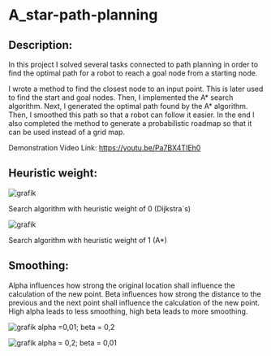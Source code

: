 # A_star-path-planning

## Description:
In this project I solved several tasks connected to path planning in order to find the optimal path for a robot to reach a goal node from a starting node.

I wrote a method to find the closest node to an input point. This is later used to find the start and goal nodes. Then, I implemented the A* search algorithm. Next, I generated the optimal path found by the A* algorithm. Then, I smoothed this path so that a robot can follow it easier. In the end I also completed the method to generate a probabilistic roadmap so that it can be used instead of a grid map.

Demonstration Video Link: https://youtu.be/Pa7BX4TIEh0

## Heuristic weight:

![grafik](https://user-images.githubusercontent.com/115760050/202973053-df97c882-6e54-49a2-9c52-9d1c21021b1d.png)

Search algorithm with heuristic weight of 0 (Dijkstra`s)

![grafik](https://user-images.githubusercontent.com/115760050/202973205-70ac0d6e-a979-429d-a10b-8b6dcebdf26c.png)

Search algorithm with heuristic weight of 1 (A*)

## Smoothing:

Alpha influences how strong the original location shall influence the calculation of the new point. Beta influences how strong the distance to the previous and the next point shall influence the calculation of the new point. High alpha leads to less smoothing, high beta leads to more smoothing.

![grafik](https://user-images.githubusercontent.com/115760050/202973355-0f6ec025-585e-46ea-b461-5cbc22cdd20c.png)
alpha =0,01; beta = 0,2

![grafik](https://user-images.githubusercontent.com/115760050/202973390-642086ea-0859-471f-8285-0268231fb71f.png)
alpha = 0,2; beta = 0,01


